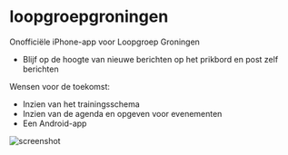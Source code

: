 # loopgroepgroningen
Onofficiële iPhone-app voor Loopgroep Groningen

- Blijf op de hoogte van nieuwe berichten op het prikbord en post zelf berichten

Wensen voor de toekomst:
- Inzien van het trainingsschema
- Inzien van de agenda en opgeven voor evenementen
- Een Android-app

![screenshot](doc/screenshot.png)
